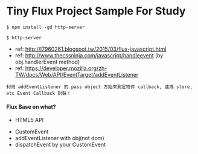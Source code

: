 # Tiny Flux Project Sample For Study

~~~
$ npm install -gd http-server
~~~

~~~
$ http-server
~~~

- ref: http://l7960261.blogspot.tw/2015/03/flux-javascript.html
- ref: http://www.thecssninja.com/javascript/handleevent	(by obj.handlerEvent method)
- ref: https://developer.mozilla.org/zh-TW/docs/Web/API/EventTarget/addEventListener

~~~
利用 addEventListener 的 pass object 方始來測定物件 callback, 達成 store, etc Event Callback 封裝！
~~~

#### Flux Base on what?

* HTML5 API
- CustomEvent
- addEventListener with obj(not dom)
- dispatchEvent by your CustomEvent
